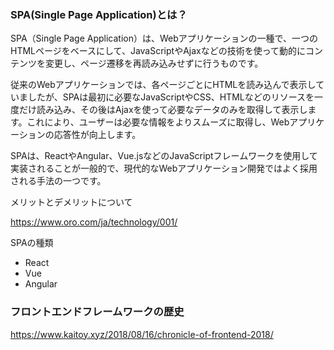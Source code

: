 ### SPA(Single Page Application)とは？

SPA（Single Page Application）は、Webアプリケーションの一種で、一つのHTMLページをベースにして、JavaScriptやAjaxなどの技術を使って動的にコンテンツを変更し、ページ遷移を再読み込みせずに行うものです。

従来のWebアプリケーションでは、各ページごとにHTMLを読み込んで表示していましたが、SPAは最初に必要なJavaScriptやCSS、HTMLなどのリソースを一度だけ読み込み、その後はAjaxを使って必要なデータのみを取得して表示します。これにより、ユーザーは必要な情報をよりスムーズに取得し、Webアプリケーションの応答性が向上します。

SPAは、ReactやAngular、Vue.jsなどのJavaScriptフレームワークを使用して実装されることが一般的で、現代的なWebアプリケーション開発ではよく採用される手法の一つです。

メリットとデメリットについて

https://www.oro.com/ja/technology/001/

SPAの種類

- React
- Vue
- Angular

### フロントエンドフレームワークの歴史

https://www.kaitoy.xyz/2018/08/16/chronicle-of-frontend-2018/
